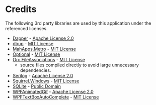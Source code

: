 # Credits

The following 3rd party libraries are used by this application under the referenced licenses.

* [Dapper](https://github.com/StackExchange/Dapper) - [Apache License 2.0](http://www.apache.org/licenses/LICENSE-2.0)
* [dbup](https://dbup.github.io/) - [MIT License](https://github.com/DbUp/DbUp/blob/master/license.txt)
* [MahApps.Metro](https://github.com/MahApps/MahApps.Metro) - [MIT License](https://github.com/MahApps/MahApps.Metro/blob/develop/LICENSE)
* [Optional](https://github.com/nlkl/Optional) - [MIT License](https://github.com/nlkl/Optional/blob/master/LICENSE)
* [Orc.FileAssociations](https://github.com/wildgums/orc.FileAssociation) - [MIT License](https://github.com/WildGums/Orc.FileAssociation/blob/develop/LICENSE)
  * source files compiled directly to avoid large unnecessary dependencies.
* [Serilog](https://github.com/serilog/serilog) - [Apache License 2.0](https://github.com/serilog/serilog/blob/dev/LICENSE)
* [Squirrel.Windows](https://github.com/squirrel/Squirrel.Windows) - [MIT License](https://github.com/Squirrel/Squirrel.Windows/blob/master/COPYING)
* [SQLite](https://system.data.sqlite.org/index.html/doc/trunk/www/index.wiki) - [Public Domain](https://www.sqlite.org/copyright.html)
* [WPFAnimatedGif](https://github.com/XamlAnimatedGif/WpfAnimatedGif) - [Apache License 2.0](https://github.com/XamlAnimatedGif/WpfAnimatedGif/blob/master/LICENSE.txt)
* [WPFTextBoxAutoComplete](https://github.com/Nimgoble/WPFTextBoxAutoComplete) - [MIT License](https://github.com/Nimgoble/WPFTextBoxAutoComplete/blob/master/License.txt)
